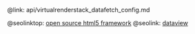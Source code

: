 @link: api/virtualrenderstack_datafetch_config.md

@seolinktop: [open source html5 framework](https://webix.com)
@seolink: [dataview](https://webix.com/widget/dataview/)
